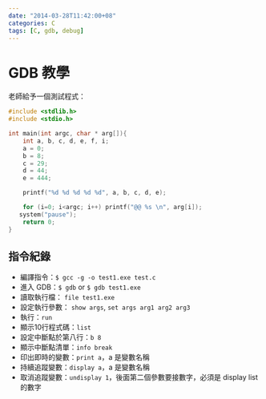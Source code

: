 ```yaml
---
date: "2014-03-28T11:42:00+08"
categories: C
tags: [C, gdb, debug]
---
```

# GDB 教學

老師給予一個測試程式：

```c
#include <stdlib.h>
#include <stdio.h>

int main(int argc, char * arg[]){
    int a, b, c, d, e, f, i;
    a = 0;
    b = 8;
    c = 29;
    d = 44;
    e = 444;

    printf("%d %d %d %d %d", a, b, c, d, e);

    for (i=0; i<argc; i++) printf("@@ %s \n", arg[i]);
   system("pause");
    return 0;
}
```

## 指令紀錄

* 編譯指令：`$ gcc -g -o test1.exe test.c`
* 進入 GDB：`$ gdb` or `$ gdb test1.exe`
* 讀取執行檔： `file test1.exe`
* 設定執行參數： `show args`, `set args arg1 arg2 arg3`
* 執行：`run`
* 顯示10行程式碼：`list`
* 設定中斷點於第八行：`b 8`
* 顯示中斷點清單：`info break`
* 印出即時的變數：`print a`，a 是變數名稱
* 持續追蹤變數：`display a`，a 是變數名稱
* 取消追蹤變數：`undisplay 1`，後面第二個參數要接數字，必須是 display list 的數字
